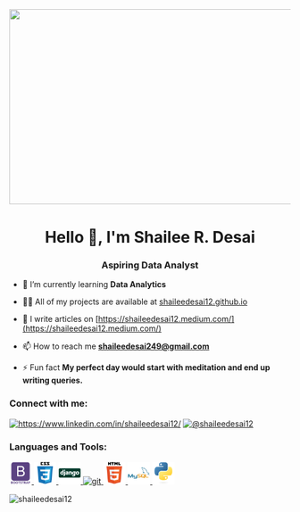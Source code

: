 <img src="https://media.giphy.com/media/lHVF30Ni4Txzc1fpCX/giphy.gif" width="1000" height="350" />

<h1 align="center">Hello 👋, I'm Shailee R. Desai</h1>
<h3 align="center">Aspiring Data Analyst</h3>

- 🌱 I’m currently learning **Data Analytics**

- 👨‍💻 All of my projects are available at [shaileedesai12.github.io](shaileedesai12.github.io)

- 📝 I write articles on [https://shaileedesai12.medium.com/](https://shaileedesai12.medium.com/)

- 📫 How to reach me **shaileedesai249@gmail.com**

- ⚡ Fun fact **My perfect day would start with meditation and end up writing queries.**

<h3 align="left">Connect with me:</h3>
<p align="left">
<a href="https://linkedin.com/in/https://www.linkedin.com/in/shaileedesai12/" target="blank"><img align="center" src="https://cdn.jsdelivr.net/npm/simple-icons@3.0.1/icons/linkedin.svg" alt="https://www.linkedin.com/in/shaileedesai12/" height="30" width="40" /></a>
<a href="https://medium.com/@shaileedesai12" target="blank"><img align="center" src="https://cdn.jsdelivr.net/npm/simple-icons@3.0.1/icons/medium.svg" alt="@shaileedesai12" height="30" width="40" /></a>
</p>

<h3 align="left">Languages and Tools:</h3>
<p align="left"> <a href="https://getbootstrap.com" target="_blank"> <img src="https://raw.githubusercontent.com/devicons/devicon/master/icons/bootstrap/bootstrap-plain-wordmark.svg" alt="bootstrap" width="40" height="40"/> </a> <a href="https://www.w3schools.com/css/" target="_blank"> <img src="https://raw.githubusercontent.com/devicons/devicon/master/icons/css3/css3-original-wordmark.svg" alt="css3" width="40" height="40"/> </a> <a href="https://www.djangoproject.com/" target="_blank"> <img src="https://raw.githubusercontent.com/devicons/devicon/master/icons/django/django-original.svg" alt="django" width="40" height="40"/> </a> <a href="https://git-scm.com/" target="_blank"> <img src="https://www.vectorlogo.zone/logos/git-scm/git-scm-icon.svg" alt="git" width="40" height="40"/> </a> <a href="https://www.w3.org/html/" target="_blank"> <img src="https://raw.githubusercontent.com/devicons/devicon/master/icons/html5/html5-original-wordmark.svg" alt="html5" width="40" height="40"/> </a> <a href="https://www.mysql.com/" target="_blank"> <img src="https://raw.githubusercontent.com/devicons/devicon/master/icons/mysql/mysql-original-wordmark.svg" alt="mysql" width="40" height="40"/> </a> <a href="https://www.python.org" target="_blank"> <img src="https://raw.githubusercontent.com/devicons/devicon/master/icons/python/python-original.svg" alt="python" width="40" height="40"/> </a> </p>

<p><img align="center" src="https://github-readme-stats.vercel.app/api/top-langs?username=shaileedesai12&show_icons=true&locale=en&layout=compact" alt="shaileedesai12" /></p>
